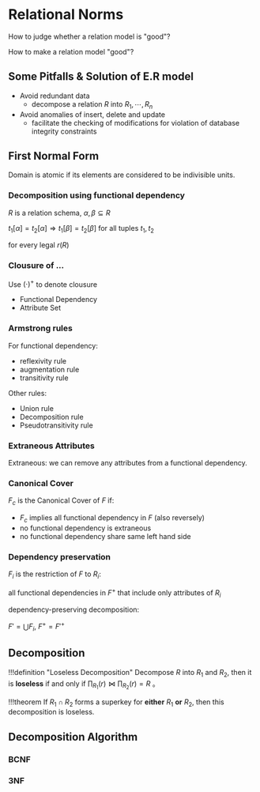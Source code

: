 # Relational Norms

How to judge whether a relation model is "good"?

How to make a relation model "good"?



## Some Pitfalls & Solution of E.R model

+ Avoid redundant data
    + decompose a relation $R$ into $R_1, \cdots, R_n$
+ Avoid anomalies of insert, delete and update
    + facilitate the checking of modifications for violation of database integrity constraints


    
## First Normal Form

Domain is atomic if its elements are considered to be indivisible units.

### Decomposition using functional dependency


$R$ is a relation schema, $\alpha, \beta \subseteq R$

$t_1[\alpha] = t_2[\alpha] \Longrightarrow t_1[\beta] = t_2[\beta]$ for all tuples $t_1,t_2$

for every legal $r(R)$

### Clousure of ...

Use $(\cdot)^+$ to denote clousure

+ Functional Dependency
+ Attribute Set

### Armstrong rules 

For functional dependency: 

+ reflexivity rule
+ augmentation rule
+ transitivity rule 

Other rules:

+ Union rule
+ Decomposition rule
+ Pseudotransitivity rule


### Extraneous Attributes

Extraneous: we can remove any attributes from a functional dependency.

### Canonical Cover

$F_c$ is the Canonical Cover of $F$ if:

+ $F_c$ implies all functional dependency in $F$ (also reversely)
+ no functional dependency is extraneous
+ no functional dependency share same left hand side


### Dependency preservation 

$F_i$ is the restriction of $F$ to $R_i$:

all functional dependencies in $F^+$ that include only attributes of $R_i$

dependency-preserving decomposition:

$F' = \bigcup F_i$, $F^+ = F'^+$

## Decomposition

!!!definition "Loseless Decomposition"
    Decompose $R$ into $R_1$ and $R_2$, then it is **loseless** if and only if $\prod_{R_1}(r) \Join \prod_{R_2}(r) = R$ 。

!!!theorem
    If $R_1 \cap R_2$ forms a superkey for **either** $R_1$ **or** $R_2$, then this decomposition is loseless.


## Decomposition Algorithm

### BCNF

### 3NF




